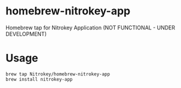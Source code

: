 # homebrew-nitrokey-app
Homebrew tap for Nitrokey Application (NOT FUNCTIONAL - UNDER DEVELOPMENT)

Usage
=====
```
brew tap Nitrokey/homebrew-nitrokey-app
brew install nitrokey-app
```
